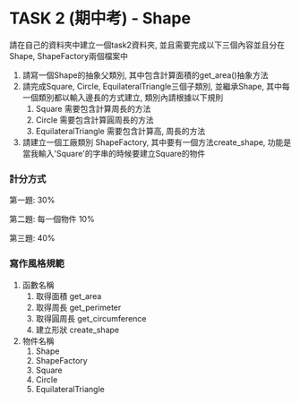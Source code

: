 # TASK 2 (期中考) - Shape
請在自己的資料夾中建立一個task2資料夾, 並且需要完成以下三個內容並且分在Shape, ShapeFactory兩個檔案中
1. 請寫一個Shape的抽象父類別, 其中包含計算面積的get_area()抽象方法
2. 請完成Square, Circle, EquilateralTriangle三個子類別, 並繼承Shape, 其中每一個類別都以輸入邊長的方式建立, 類別內請根據以下規則
   1. Square 需要包含計算周長的方法
   2. Circle 需要包含計算圓周長的方法
   3. EquilateralTriangle 需要包含計算高, 周長的方法
3. 請建立一個工廠類別 ShapeFactory, 其中要有一個方法create_shape, 功能是當我輸入'Square'的字串的時候要建立Square的物件

### 計分方式
第一題: 30%

第二題: 每一個物件 10%

第三題: 40% 

### 寫作風格規範
1. 函數名稱
   1. 取得面積 get_area
   2. 取得周長 get_perimeter
   3. 取得圓周長 get_circumference
   4. 建立形狀 create_shape
2. 物件名稱
   1. Shape
   2. ShapeFactory
   3. Square
   4. Circle
   5. EquilateralTriangle
